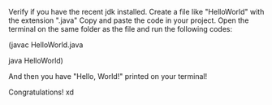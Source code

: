 Verify if you have the recent jdk installed.
Create a file like "HelloWorld" with the extension ".java"
Copy and paste the code in your project.
Open the terminal on the same folder as the file and run the following codes:

(javac HelloWorld.java

java HelloWorld)

And then you have "Hello, World!" printed on your terminal!

Congratulations! xd
